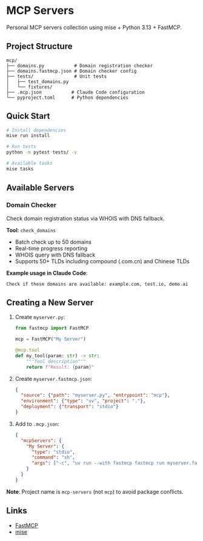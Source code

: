 # MCP Servers

Personal MCP servers collection using mise + Python 3.13 + FastMCP.

## Project Structure

```
mcp/
├── domains.py           # Domain registration checker
├── domains.fastmcp.json # Domain checker config
├── tests/               # Unit tests
│   ├── test_domains.py
│   └── fixtures/
├── .mcp.json           # Claude Code configuration
└── pyproject.toml      # Python dependencies
```

## Quick Start

```bash
# Install dependencies
mise run install

# Run tests
python -m pytest tests/ -v

# Available tasks
mise tasks
```

## Available Servers

### Domain Checker

Check domain registration status via WHOIS with DNS fallback.

**Tool**: `check_domains`
- Batch check up to 50 domains
- Real-time progress reporting
- WHOIS query with DNS fallback
- Supports 50+ TLDs including compound (.com.cn) and Chinese TLDs

**Example usage in Claude Code**:
```
Check if these domains are available: example.com, test.io, demo.ai
```

## Creating a New Server

1. Create `myserver.py`:
   ```python
   from fastmcp import FastMCP

   mcp = FastMCP("My Server")

   @mcp.tool
   def my_tool(param: str) -> str:
       """Tool description"""
       return f"Result: {param}"
   ```

2. Create `myserver.fastmcp.json`:
   ```json
   {
     "source": {"path": "myserver.py", "entrypoint": "mcp"},
     "environment": {"type": "uv", "project": "."},
     "deployment": {"transport": "stdio"}
   }
   ```

3. Add to `.mcp.json`:
   ```json
   {
     "mcpServers": {
       "My Server": {
         "type": "stdio",
         "command": "sh",
         "args": ["-c", "uv run --with fastmcp fastmcp run myserver.fastmcp.json"]
       }
     }
   }
   ```

**Note**: Project name is `mcp-servers` (not `mcp`) to avoid package conflicts.

## Links

- [FastMCP](https://gofastmcp.com)
- [mise](https://mise.jdx.dev)
